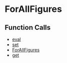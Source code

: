 # ForAllFigures

## Function Calls
- [eval](Graphics/eval.md)
- [set](Graphics/set.md)
- [ForAllFigures](ForAllFigures.md)
- [get](Graphics/get.md)
